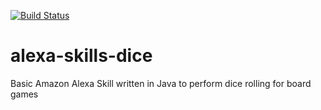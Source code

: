 [![Build Status](https://travis-ci.org/ClaritySoftwareSolutions/alexa-skills-dice.svg?branch=develop)](https://travis-ci.org/ClaritySoftwareSolutions/alexa-skills-dice)

# alexa-skills-dice
Basic Amazon Alexa Skill written in Java to perform dice rolling for board games
